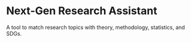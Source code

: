 # Next-Gen Research Assistant
A tool to match research topics with theory, methodology, statistics, and SDGs.